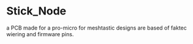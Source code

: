 # Stick_Node
a PCB made for a pro-micro for meshtastic 
designs are based of faktec wiering and firmware pins. 
